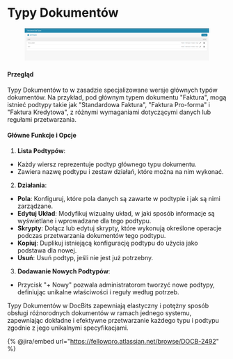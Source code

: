 # Typy Dokumentów

<figure><img src="../../../../.gitbook/assets/Bildschirmfoto 2024-05-08 um 08.54.08.png" alt=""><figcaption></figcaption></figure>

#### Przegląd

Typy Dokumentów to w zasadzie specjalizowane wersje głównych typów dokumentów. Na przykład, pod głównym typem dokumentu "Faktura", mogą istnieć podtypy takie jak "Standardowa Faktura", "Faktura Pro-forma" i "Faktura Kredytowa", z różnymi wymaganiami dotyczącymi danych lub regułami przetwarzania.

#### Główne Funkcje i Opcje

1. **Lista Podtypów**:
* Każdy wiersz reprezentuje podtyp głównego typu dokumentu.
* Zawiera nazwę podtypu i zestaw działań, które można na nim wykonać.
2. **Działania**:
* **Pola**: Konfiguruj, które pola danych są zawarte w podtypie i jak są nimi zarządzane.
* **Edytuj Układ**: Modyfikuj wizualny układ, w jaki sposób informacje są wyświetlane i wprowadzane dla tego podtypu.
* **Skrypty**: Dołącz lub edytuj skrypty, które wykonują określone operacje podczas przetwarzania dokumentów tego podtypu.
* **Kopiuj**: Duplikuj istniejącą konfigurację podtypu do użycia jako podstawa dla nowej.
* **Usuń**: Usuń podtyp, jeśli nie jest już potrzebny.
3. **Dodawanie Nowych Podtypów**:
* Przycisk "+ Nowy" pozwala administratorom tworzyć nowe podtypy, definiując unikalne właściwości i reguły według potrzeb.

Typy Dokumentów w DocBits zapewniają elastyczny i potężny sposób obsługi różnorodnych dokumentów w ramach jednego systemu, zapewniając dokładne i efektywne przetwarzanie każdego typu i podtypu zgodnie z jego unikalnymi specyfikacjami.

{% @jira/embed url="https://fellowpro.atlassian.net/browse/DOCB-2492" %}
